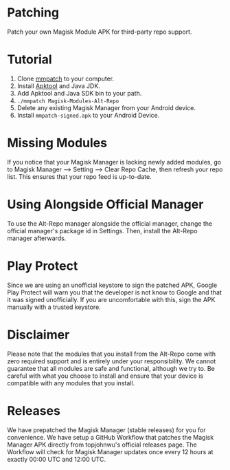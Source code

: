 # Patching
Patch your own Magisk Module APK for third-party repo support.

# Tutorial
1. Clone [mmpatch](https://github.com/tytydraco/mmpatch) to your computer.
2. Install [Apktool](https://github.com/iBotPeaches/Apktool) and Java JDK.
3. Add Apktool and Java SDK bin to your path.
4. `./mmpatch Magisk-Modules-Alt-Repo`
5. Delete any existing Magisk Manager from your Android device.
6. Install `mmpatch-signed.apk` to your Android Device.

# Missing Modules
If you notice that your Magisk Manager is lacking newly added modules, go to Magisk Manager --> Setting --> Clear Repo Cache, then refresh your repo list. This ensures that your repo feed is up-to-date.

# Using Alongside Official Manager
To use the Alt-Repo manager alongside the official manager, change the official manager's package id in Settings. Then, install the Alt-Repo manager afterwards.

# Play Protect
Since we are using an unofficial keystore to sign the patched APK, Google Play Protect will warn you that the developer is not know to Google and that it was signed unofficially. If you are uncomfortable with this, sign the APK manually with a trusted keystore.

# Disclaimer
Please note that the modules that you install from the Alt-Repo come with zero required support and is entirely under your responsibility. We cannot guarantee that all modules are safe and functional, although we try to. Be careful with what you choose to install and ensure that your device is compatible with any modules that you install.

# Releases
We have prepatched the Magisk Manager (stable releases) for you for convenience. We have setup a GitHub Workflow that patches the Magisk Manager APK directly from topjohnwu's official releases page. The Workflow will check for Magisk Manager updates once every 12 hours at exactly 00:00 UTC and 12:00 UTC.
